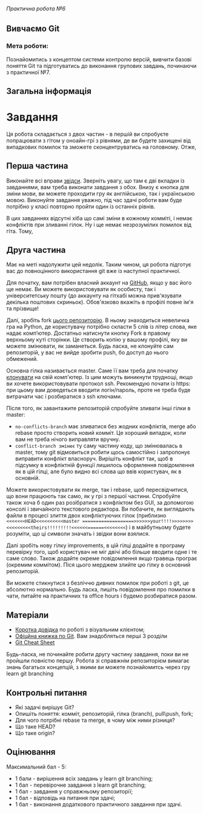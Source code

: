 ###### Практична робота №6
## Вивчаємо Git

### Мета роботи:
Познайомитись з концептом системи контролю версій, вивчити базові поняття Git та підготуватись до виконання групових завдань, починаючи з практичної №7.

## Загальна інформація

# Завдання

Ця робота складається з двох частин - в першій ви спробуєте попрацювати з гітом у оноайн-грі з рівнями, де ви будете захищені від випадкових помилок та зможете сконцентруватись на головному. Отже,

## Перша частина

Виконайте всі вправи [звідси](https://learngitbranching.js.org/). Зверніть увагу, що там є дві вкладки із завданнями, вам треба виконати завдання з обох. Внизу є кнопка для зміни мови, ви можете проходити гру як англійською, так і українською мовою. Виконуйте завдання уважно, під час здачі роботи вам буде потрібно у класі повторно пройти один із останніх рівнів. 

В цих завданнях відсутні хіба що самі зміни в кожному комміті, і немає конфліктів при зливанні гілок. Ну і ще немає незрозумілих помилок від гіта. Тому,

## Друга частина

Має на меті надолужити цей недолік. Таким чином, ця робота підготує вас  до повноцінного використання git вже із наступної практичної.

Для початку, вам потрібен власний аккаунт на [GitHub](https://github.com/), якщо у вас його ще немає. Ви можете використовувати як особисту, так і університетську пошту (до аккаунту на гітхабі можна прив'язувати декілька поштових скриньок). Обов'язково вкажіть в профілі повне ім'я та прізвище!

Далі, зробіть fork [цього репозиторію](https://github.com/kse-ua/git-playground). В ньому знаходиться невеличка гра на Python, де користувачу потрібно скласти 5 слів із літер слова, яке надає компʼютер. Достатньо натиснути кнопку Fork в правому верхньому куті сторінки. Це створить копію у вашому профілі, яку ви можете змінювати, як заманеться. Будь ласка, не клонуйте сам репозиторій, у вас не вийде зробити push, бо доступ до нього обмежений.

Основна гілка називається master. Саме її вам треба для початку [клонувати](https://git-scm.com/book/uk/v2/Основи-Git-Створення-Git-репозиторія) на свій комп'ютер. Із цим можуть виникнути труднощі, якщо ви хочете використовувати протокол ssh. Рекомендую почати із https: при цьому вам доведеться вводити логін/пароль, проте не треба буде витрачати час і розбиратися з ssh ключами.

Після того, як завантажите репозиторій спробуйте зливати інші гілки в master:

* `no-conflicts-branch` має зливатися без жодних конфліктів, merge або rebase просто створить новий комміт. Це хороший випадок, коли вам не треба нічого виправляти вручну.
* `conflict-branch змінює` ту  саму частину коду, що змінювалась в master, тому git відмовиться робити щось самостійно і запропонує виправити конфлікт власноруч. Вирішіть конфлікт так, щоб в підсумку в конфліктній функції лишилось оформлення повідомлення як в цій гілці, але було видно всі слова що ввів користувач, як в основній.

Можете використовувати як merge, так і rebase, щоб пересвідчитися, що вони працюють так само, як у грі з першої частини. Спробуйте також хоча б один раз розібратися з конфліктом без GUI, за допомогою консолі і звичайного текстового редактора. Ви побачите, як виглядають файли в процесі злиття двох конфліктуючих гілок (приблизно `<<<<<<<HEAD<<<<<<<<<<master ===================>>>>>>your!!!!>>>>>>>><<<<<<<<<theirs!!!!!!!!!<<<<<<======<<<<<<<<`) і в майбутньому будете розуміти, що ці символи значать і звідки вони взялися.

Далі зробіть нову гілку improvements, в цій гілці додайте в програму перевірку того, щоб користувач не міг двічі або більше вводити одне і те саме слово. Також додайте окреме повідомлення якщо гравець програє (окремим коммітом). Піся цього мерджем злийте цю гілку в основний репозиторій.

Ви можете стикнутися з безліччю дивних помилок при роботі з git, це абсолютно нормально. Будь ласка, пишіть повідомлення про помилки в чати, питайте на практичних та office hours і будемо розбиратися разом.

## Матеріали
- [Коротка довідка](/assignments_2022/res/git_gui.md) по роботі з візуальним клієнтом;
- [Офіцйна книжка по Git](https://git-scm.com/book/uk/v2). Вам знадобляться перші 3 розділи
- [Git Cheat Sheet](https://education.github.com/git-cheat-sheet-education.pdf)

Будь-ласка, не починайте робити другу частину завдання, поки ви не пройшли повністю першу. Робота зі справжнім репозиторієм вимагає знань багатьох концепцій, з якими ви можете познайомитсь через гру learn git branching

## Контрольні питання
- Які задачі вирішує Git?
- Опишіть поняття: комміт, репозиторій, гілка (branch), pull\push, fork;
- Для чого потрібні rebase та merge, в чому між ними різниця?
- Що таке HEAD? 
- Що таке origin?

## Оцінювання

Максимальний бал - 5:
- 1 бали - вирішення всіх завдань у learn git branching;
- 1 бал - перевірочне завдання з learn git branching;
- 1 бал - завдання у справжньому репозиторії;
- 1 бал - відповідь на питання при здачі;
- 1 бал - виконання додаткового практичного завдання при здачі.
